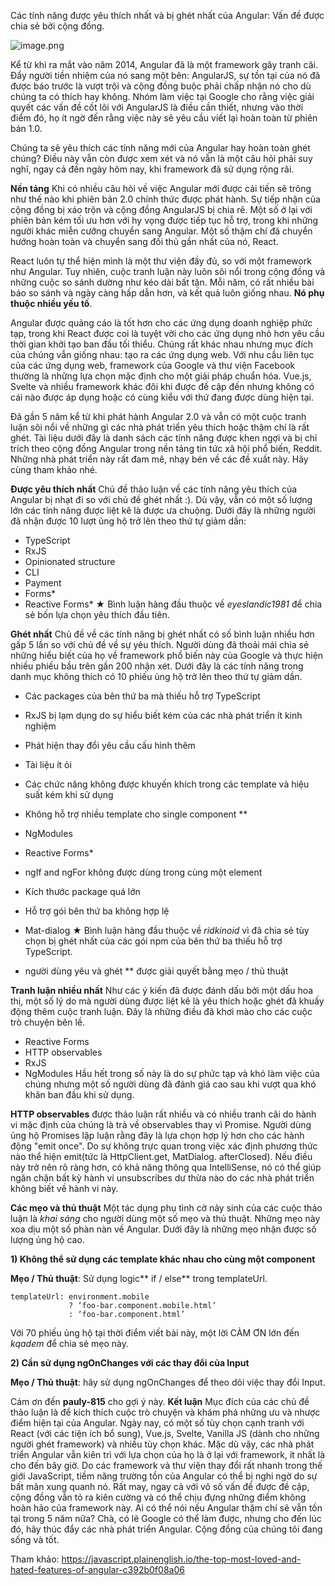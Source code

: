 Các tính năng được yêu thích nhất và bị ghét nhất của Angular: Vấn đề được chia sẻ bởi cộng đồng.

![image.png](https://images.viblo.asia/88b93437-7cc1-419a-8c68-33beda7b66fd.png)

Kể từ khi ra mắt vào năm 2014, Angular đã là một framework gây tranh cãi. Đẩy người tiền nhiệm của nó sang một bên: AngularJS, sự tồn tại của nó đã được báo trước là vượt trội và cộng đồng buộc phải chấp nhận nó cho dù chúng ta có thích hay không. Nhóm làm việc tại Google cho rằng việc giải quyết các vấn đề cốt lõi với AngularJS là điều cần thiết, nhưng vào thời điểm đó, họ ít ngờ đến rằng việc này sẽ yêu cầu viết lại hoàn toàn từ phiên bản 1.0. 


Chúng ta sẽ yêu thích các tính năng mới của Angular hay hoàn toàn ghét chúng? Điều này vẫn còn được xem xét và nó vẫn là một câu hỏi phải suy nghĩ, ngay cả đến ngày hôm nay, khi framework đã sử dụng rộng rãi.


**Nền tảng**
Khi có nhiều câu hỏi về việc Angular mới được cải tiến sẽ trông như thế nào khi phiên bản 2.0 chính thức được phát hành. Sự tiếp nhận của cộng đồng bị xáo trộn và cộng đồng AngularJS bị chia rẽ. Một số ở lại với phiên bản kém tối ưu hơn với hy vọng được tiếp tục hỗ trợ, trong khi những người khác miễn cưỡng chuyển sang Angular. Một số thậm chí đã chuyển hướng hoàn toàn và chuyển sang đối thủ gần nhất của nó, React.


React luôn tự thể hiện mình là một thư viện đầy đủ, so với một framework như Angular. Tuy nhiên, cuộc tranh luận này luôn sôi nổi trong cộng đồng và những cuộc so sánh dường như kéo dài bất tận. Mỗi năm, có rất nhiều bài báo so sánh và ngày càng hấp dẫn hơn, và kết quả luôn giống nhau. **Nó phụ thuộc nhiều yếu tố**.


Angular được quảng cáo là tốt hơn cho các ứng dụng doanh nghiệp phức tạp, trong khi React được coi là tuyệt vời cho các ứng dụng nhỏ hơn yêu cầu thời gian khởi tạo ban đầu tối thiểu. Chúng rất khác nhau nhưng mục đích của chúng vẫn giống nhau: tạo ra các ứng dụng web. Với nhu cầu liên tục của các ứng dụng web, framework của Google và thư viện Facebook thường là những lựa chọn mặc định cho một giải pháp chuẩn hóa. Vue.js, Svelte và nhiều framework khác đôi khi được đề cập đến nhưng không có cái nào được áp dụng hoặc có cùng kiểu với thứ đang được dùng hiện tại.


Đã gần 5 năm kể từ khi phát hành Angular 2.0 và vẫn có một cuộc tranh luận sôi nổi về những gì các nhà phát triển yêu thích hoặc thậm chí là rất ghét. Tài liệu dưới đây là danh sách các tính năng được khen ngợi và bị chỉ trích theo cộng đồng Angular trong nền tảng tin tức xã hội phổ biến, Reddit. Những nhà phát triển này rất đam mê, nhạy bén về các đề xuất này. Hãy cùng tham khảo nhé.


**Được yêu thích nhất**
Chủ đề thảo luận về các tính năng yêu thích của Angular bị nhạt đi so với chủ đề ghét nhất :). Dù vậy, vẫn có một số lượng lớn các tính năng được liệt kê là được ưa chuộng. Dưới đây là những người đã nhận được 10 lượt ủng hộ trở lên theo thứ tự giảm dần:
* TypeScript
* RxJS
* Opinionated structure
* CLI
* Payment
* Forms*
* Reactive Forms*
★ Bình luận hàng đầu thuộc về *eyeslandic1981* để chia sẻ bốn lựa chọn yêu thích đầu tiên.


**Ghét nhất**
Chủ đề về các tính năng bị ghét nhất có số bình luận nhiều hơn gấp 5 lần so với chủ đề về sự yêu thích. Người dùng đã thoải mái chia sẻ những hiểu biết của họ về framework phổ biến này của Google và thực hiện nhiều phiếu bầu trên gần 200 nhận xét. Dưới đây là các tính năng trong danh mục không thích có 10 phiếu ủng hộ trở lên theo thứ tự giảm dần.
* Các packages của bên thứ ba mà thiếu hỗ trợ TypeScript 
* RxJS bị lạm dụng do sự hiểu biết kém của các nhà phát triển ít kinh nghiệm
* Phát hiện thay đổi yêu cầu cấu hình thêm
* Tài liệu ít ỏi
* Các chức năng không được khuyến khích trong các template và hiệu suất kém khi sử dụng
* Không hỗ trợ nhiều template cho single component **
* NgModules
* Reactive Forms*
* ngIf and ngFor không được dùng trong cùng một element
* Kích thước package quá lớn
* Hỗ trợ gói bên thứ ba không hợp lệ
* Mat-dialog
★ Bình luận hàng đầu thuộc về *ridkinoid* vì đã chia sẻ tùy chọn bị ghét nhất của các gói npm của bên thứ ba thiếu hỗ trợ TypeScript.

 * người dùng yêu và ghét
 ** được giải quyết bằng mẹo / thủ thuật
 
 
**Tranh luận nhiều nhất**
Như các ý kiến đã được đánh dấu bởi một dấu hoa thị, một số lý do mà người dùng được liệt kê là yêu thích hoặc ghét đã khuấy động thêm cuộc tranh luận. Đây là những điều đã khơi mào cho các cuộc trò chuyện bên lề.
* Reactive Forms
* HTTP observables
* RxJS
* NgModules
Hầu hết trong số này là do sự phức tạp và khó làm việc của chúng nhưng một số người dùng đã đánh giá cao sau khi vượt qua khó khăn ban đầu khi sử dụng.

**HTTP observables** được thảo luận rất nhiều và có nhiều tranh cãi do hành vi mặc định của chúng là trả về observables thay vì Promise. Người dùng ủng hộ Promises lập luận rằng đây là lựa chọn hợp lý hơn cho các hành động "emit once". Do sự không trực quan trong việc xác định phương thức nào thể hiện emit(tức là HttpClient.get, MatDialog. afterClosed). Nếu điều này trở nên rõ ràng hơn, có khả năng thông qua IntelliSense, nó có thể giúp ngăn chặn bất kỳ hành vi unsubscribes dư thừa nào do các nhà phát triển không biết về hành vi này.


**Các mẹo và thủ thuật**
Một tác dụng phụ tình cờ nảy sinh của các cuộc thảo luận là *khai sáng* cho người dùng một số mẹo và thủ thuật. Những mẹo này xoa dịu một số phàn nàn về Angular. Dưới đây là những mẹo nhận được số lượng ủng hộ cao.


**1) Không thể sử dụng các template khác nhau cho cùng một component**


**Mẹo / Thủ thuật**: Sử dụng logic** if / else** trong templateUrl.
```
templateUrl: environment.mobile 
             ? ‘foo-bar.component.mobile.html’ 
             : ‘foo-bar.component.html’
```
Với 70 phiếu ủng hộ tại thời điểm viết bài này, một lời CẢM ƠN lớn đến *kqadem* để chia sẻ mẹo này.

**2) Cần sử dụng ngOnChanges với các thay đổi của Input**

**Mẹo / Thủ thuật**: hãy sử dụng ngOnChanges để theo dõi việc thay đổi Input.

Cám ơn đến **pauly-815** cho gợi ý này.
**Kết luận**
Mục đích của các chủ đề thảo luận là để kích thích cuộc trò chuyện và khám phá những ưu và nhược điểm hiện tại của Angular. Ngày nay, có một số tùy chọn cạnh tranh với React (với các tiện ích bổ sung), Vue.js, Svelte, Vanilla JS (dành cho những người ghét framework) và nhiều tùy chọn khác. Mặc dù vậy, các nhà phát triển Angular vẫn kiên trì với lựa chọn của họ là ở lại với framework, ít nhất là cho đến bây giờ.
Do các framework và thư viện thay đổi rất nhanh trong thế giới JavaScript, tiềm năng trường tồn của Angular có thể bị nghi ngờ do sự bất mãn xung quanh nó. Rất may, ngay cả với vô số vấn đề được đề cập, cộng đồng vẫn tỏ ra kiên cường và có thể chịu đựng những điểm không hoàn hảo của framework này. Ai có thể nói nếu Angular thậm chí sẽ vẫn tồn tại trong 5 năm nữa? Chà, có lẽ Google có thể làm được, nhưng cho đến lúc đó, hãy thúc đẩy các nhà phát triển Angular. Cộng đồng của chúng tôi đang sống và tốt.

Tham khảo: https://javascript.plainenglish.io/the-top-most-loved-and-hated-features-of-angular-c392b0f08a06
